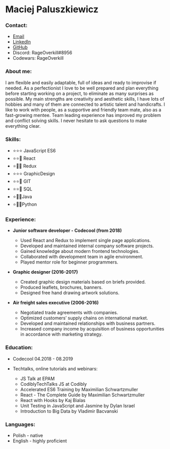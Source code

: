 # Maciej Paluszkiewicz

### Contact:
* [Email](mailto:maciej.j.paluszkiewicz@gmail.com)
* [LinkedIn](https://www.linkedin.com/in/maciej-paluszkiewicz-93606aa0/)
* [GitHub](https://github.com/maciejpaluszkiewicz)
* Discord: RageOverkill#8956
* Codewars: RageOverkill

### About me:
I am flexible and easily adaptable, full of ideas and ready to improvise if
needed. 
As a perfectionist I love to be well prepared and plan everything
before starting working on a project, to eliminate as many surprises as
possible. 
My main strengths are creativity and aesthetic skills, I have
lots of hobbies and many of them are connected to artistic talent and
handicrafts. 
I like to work with people, as a supportive and friendly team mate,
also as a fast-growing mentee. 
Team leading experience has improved my problem and conflict solving skills. 
I never hesitate to ask questions to make everything clear.

### Skills: 
* :star::star::star: JavaScript ES6
* :star::star::small_orange_diamond: React 
* :star::small_orange_diamond::small_orange_diamond: Redux 
* :star::star::star: GraphicDesign 
* :star::star::small_orange_diamond: GIT 
* :star::star::small_orange_diamond: SQL  
* :star::small_orange_diamond::small_orange_diamond:Java
* :star::small_orange_diamond::small_orange_diamond:Python

### Experience:

* **Junior software developer - Codecool (from 2018)**
  * Used React and Redux to implement single page applications.
  * Developed and maintained internal company software projects.
  * Gained knowledge about modern frontend technologies.
  * Collaborated with development team in agile environment.
  * Played mentor role for beginner programmers.
  
* **Graphic designer (2016-2017)**
  * Created graphic design materials based on briefs provided.
  * Produced leaflets, brochures, banners.
  * Designed free hand drawing artwork solutions.
  
* **Air freight sales executive (2006-2016)**
  * Negotiated trade agreements with companies.
  * Optimized customers’ supply chains on international market.
  * Developed and maintained relationships with business partners.
  * Increased company income by acquisition of business opportunities in accordance with marketing strategy.
  
### Education:
* Codecool 04.2018 - 08.2019

* Techtalks, online tutorials and webinars:
  * JS Talk at EPAM
  * CodiblyTechTalks JS at Codibly
  * Accelerated ES6 Training by Maximilian Schwartzmuller
  * React - The Complete Guide by Maximilian Schwartzmuller
  * React with Hooks by Kaj Bialas
  * Unit Testing in JavaScript and Jasmine by Dylan Israel
  * Introduction to Big Data by Vladimir Bacvanski
  
### Languages:
* Polish - native 
* English - highly proficient 
